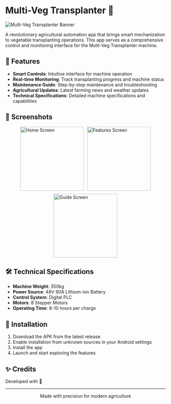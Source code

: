 # Multi-Veg Transplanter 🌱

![Multi-Veg Transplanter Banner](https://images.pexels.com/photos/2132250/pexels-photo-2132250.jpeg?auto=compress&cs=tinysrgb&w=1200&h=400&dpr=2)

A revolutionary agricultural automation app that brings smart mechanization to vegetable transplanting operations. This app serves as a comprehensive control and monitoring interface for the Multi-Veg Transplanter machine.

## 🚀 Features

- **Smart Controls**: Intuitive interface for machine operation
- **Real-time Monitoring**: Track transplanting progress and machine status
- **Maintenance Guide**: Step-by-step maintenance and troubleshooting
- **Agricultural Updates**: Latest farming news and weather updates
- **Technical Specifications**: Detailed machine specifications and capabilities

## 📱 Screenshots

<div style="display: flex; flex-wrap: wrap; gap: 10px; justify-content: center;">
  <img src="https://images.pexels.com/photos/5503270/pexels-photo-5503270.jpeg?auto=compress&cs=tinysrgb&w=300" alt="Home Screen" width="200"/>
  <img src="https://images.pexels.com/photos/5503238/pexels-photo-5503238.jpeg?auto=compress&cs=tinysrgb&w=300" alt="Features Screen" width="200"/>
  <img src="https://images.pexels.com/photos/5503133/pexels-photo-5503133.jpeg?auto=compress&cs=tinysrgb&w=300" alt="Guide Screen" width="200"/>
</div>

## 🛠️ Technical Specifications

- **Machine Weight**: 350kg
- **Power Source**: 48V 60A Lithium-ion Battery
- **Control System**: Digital PLC
- **Motors**: 8 Stepper Motors
- **Operating Time**: 8-10 hours per charge



## 📱 Installation

1. Download the APK from the latest release
2. Enable installation from unknown sources in your Android settings
3. Install the app
4. Launch and start exploring the features




## ✨ Credits

Developed with 💚

---

<p align="center">Made with precision for modern agriculture</p>
